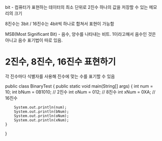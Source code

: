 bit - 컴퓨터가 표현하는 데이터의 최소 단위로 2진수 하나의 값을 저장할 수 있는 메모리의 크기

8진수는 3bit / 16진수는 4bit씩 하나로 합쳐서 표현이 가능함

MSB(Most Significant Bit) - 음수, 양수를 나타내는 비트. 1이라고해서 음수인 것은 아니고 음수 표기법이 따로 있음.


# 2진수, 8진수, 16진수 표현하기
각 진수마다 식별자를 사용해 진수에 맞는 수를 표기할 수 있음

public class BinaryTest {
	public static void main(String[] args) {
		int num = 10;
		int bNum = 0B1010; // 2진수
		int oNum = 012; // 8진수
		int xNum = 0XA; // 16진수
		
		System.out.println(num);
		System.out.println(bNum);
		System.out.println(oNum);
		System.out.println(xNum);
	}
}
